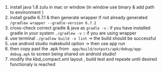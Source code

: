 1. install java 1.8 zulu in mac or window (in window use binary & add path to environment
)
2. install gradle 6.7.1 & then generate wrapper if not already generated `/gradlew wrapper --gradle-version 6.7.1`
3. cross-check correct gradle & java as
    `gradle -v` : if you have installed gradle in your system
    `./gradlew -v` :: if you are using wrapper
4. use terminal `./gradlew build -x lint` -> the build should be successful
5. use android studio makebuild option -> then use app run
6. then copy past the .apk from ` app/build/outputs/apk/debug/app-debug.apk` to screen being shared on android studio!
7. modify the kbd_compact.xml layout , build test and repeate until desired functionaly is reached